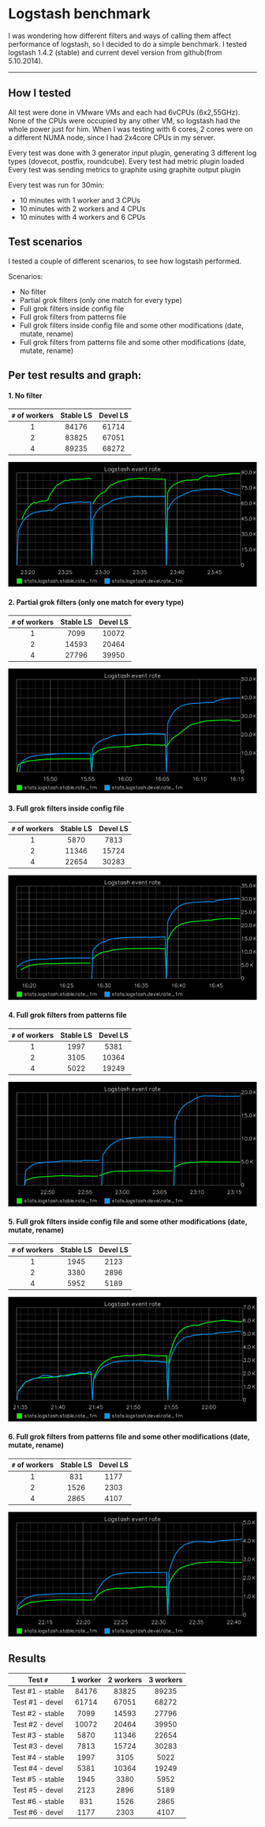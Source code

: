 Logstash benchmark
===================

I was wondering how different filters and ways of calling them affect performance of logstash, so I decided to do a simple benchmark. I tested logstash 1.4.2 (stable) and current devel version from github(from 5.10.2014).

----------
How I tested
-------------
All test were done in VMware VMs and each had 6vCPUs (6x2,55GHz). None of the CPUs were occupied by any other VM, so logstash had the whole power just for him. When I was testing with 6 cores, 2 cores were on a different NUMA node, since I had 2x4core CPUs in my server.

Every test was done with 3 generator input plugin, generating 3 different log types (dovecot, postfix, roundcube).
Every test had metric plugin loaded
Every test was sending metrics to graphite using graphite output plugin

Every test was run for 30min:

 - 10 minutes with 1 worker and 3 CPUs
 - 10 minutes with 2 workers and 4 CPUs
 - 10 minutes with 4 workers and 6 CPUs

Test scenarios
-------------
I tested a couple of different scenarios, to see how logstash performed. 

Scenarios:

- No filter
- Partial grok filters (only one match for every type) 
- Full grok filters inside config file
- Full grok filters from patterns file
- Full grok filters inside config file and some other modifications (date, mutate, rename)
- Full grok filters from patterns file and some other modifications (date, mutate, rename)

Per test results and graph:
-------------
#### 1. No filter
| `#` of workers    | Stable LS | Devel   LS|
| :-------:         | :----:    | :---:     |
| 1                 | 84176     |  61714    |
| 2                 | 83825     |  67051    |
| 4                 | 89235     |  68272    |

![Rate graph](https://github.com/matejzero/logstash-benchmark/blob/master/graphs/1-rate.png)

#### 2. Partial grok filters (only one match for every type) 
| `#` of workers    | Stable LS | Devel   LS|
| :-------:         | :----:    | :---:     |
| 1                 | 7099     |  10072    |
| 2                 | 14593     |  20464    |
| 4                 | 27796     |  39950    |

![Rate graph](https://github.com/matejzero/logstash-benchmark/blob/master/graphs/2-rate.png)

#### 3. Full grok filters inside config file
| `#` of workers    | Stable LS | Devel   LS|
| :-------:         | :----:    | :---:     |
| 1                 | 5870     |  7813    |
| 2                 | 11346     |  15724    |
| 4                 | 22654     |  30283    |

![Rate graph](https://github.com/matejzero/logstash-benchmark/blob/master/graphs/3-rate.png)

#### 4. Full grok filters from patterns file
| `#` of workers    | Stable LS | Devel   LS|
| :-------:         | :----:    | :---:     |
| 1                 | 1997     |  5381    |
| 2                 | 3105     |  10364    |
| 4                 | 5022     |  19249    |

![Rate graph](https://github.com/matejzero/logstash-benchmark/blob/master/graphs/4-rate.png)

#### 5. Full grok filters inside config file and some other modifications (date, mutate, rename)
| `#` of workers    | Stable LS | Devel   LS|
| :-------:         | :----:    | :---:     |
| 1                 | 1945     |  2123    |
| 2                 | 3380     |  2896    |
| 4                 | 5952     |  5189    |

![Rate graph](https://github.com/matejzero/logstash-benchmark/blob/master/graphs/5-rate.png)

#### 6. Full grok filters from patterns file and some other modifications (date, mutate, rename)
| `#` of workers    | Stable LS | Devel   LS|
| :-------:         | :----:    | :---:     |
| 1                 | 831     |  1177    |
| 2                 | 1526     |  2303    |
| 4                 | 2865     |  4107    |

![Rate graph](https://github.com/matejzero/logstash-benchmark/blob/master/graphs/6-rate.png)

Results
----------
| Test `#`  | 1 worker  | 2 workers   | 3 workers  |
|:-:|:-:|:-:|:-:|
| Test #1 - stable   | 84176  | 83825 | 89235 |
| Test #1 - devel    | 61714  | 67051 | 68272 |
| Test #2 - stable   |  7099  | 14593 | 27796 |
| Test #2 - devel    | 10072  | 20464 | 39950 |
| Test #3 - stable   |  5870  | 11346 | 22654 |
| Test #3 - devel    |  7813  | 15724 | 30283 |
| Test #4 - stable   |  1997  |  3105 |  5022 |
| Test #4 - devel    |  5381  | 10364 | 19249 |
| Test #5 - stable   |  1945  |  3380 |  5952 |
| Test #5 - devel    |  2123  |  2896 |  5189 |
| Test #6 - stable   |   831  |  1526 |  2865 |
| Test #6 - devel    |  1177  |  2303 |  4107 |
